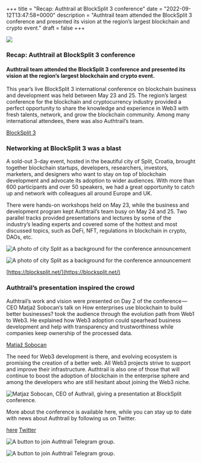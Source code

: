 +++
title = "Recap: Authtrail at BlockSplit 3 conference"
date = "2022-09-12T13:47:58+0000"
description = "Authtrail team attended the BlockSplit 3 conference and presented its vision at the region’s largest blockchain and crypto event."
draft = false
+++

![](/images/0dfa4fc5217a6483829b8fa9a74d4939.png)


### Recap: Authtrail at BlockSplit 3 conference


#### Authtrail team attended the BlockSplit 3 conference and presented its vision at the region’s largest blockchain and crypto event.


This year’s live BlockSplit 3 international conference on blockchain business and development was held between May 23 and 25. The region’s largest conference for the blockchain and cryptocurrency industry provided a perfect opportunity to share the knowledge and experience in Web3 with fresh talents, network, and grow the blockchain community. Among many international attendees, there was also Authtrail’s team.

[BlockSplit 3](https://blocksplit.net/)

### Networking at BlockSplit 3 was a blast


A sold-out 3-day event, hosted in the beautiful city of Split, Croatia, brought together blockchain startups, developers, researchers, investors, marketers, and designers who want to stay on top of blockchain development and advocate its adoption to wider audiences. With more than 600 participants and over 50 speakers, we had a great opportunity to catch up and network with colleagues all around Europe and UK.


There were hands-on workshops held on May 23, while the business and development program kept Authtrail’s team busy on May 24 and 25. Two parallel tracks provided presentations and lectures by some of the industry’s leading experts and covered some of the hottest and most discussed topics, such as DeFi, NFT, regulations in blockchain in crypto, DAOs, etc.


![A photo of city Split as a background for the conference announcement](/images/e64c4d4dba0c5d8937120977d0708738.png)


![A photo of city Split as a background for the conference announcement](/images/e64c4d4dba0c5d8937120977d0708738.png)

[https://blocksplit.net/](https://blocksplit.net/)

### Authtrail’s presentation inspired the crowd


Authtrail’s work and vision were presented on Day 2 of the conference — CEO Matjaž Sobocan‘s talk on How enterprises use blockchain to build better businesses? took the audience through the evolution path from Web1 to Web3. He explained how Web3 adoption could spearhead business development and help with transparency and trustworthiness while companies keep ownership of the processed data.

[Matjaž Sobocan](https://www.linkedin.com/in/matjazsobocan)

The need for Web3 development is there, and evolving ecosystem is promising the creation of a better web. All Web3 projects strive to support and improve their infrastructure. Authtrail is also one of those that will continue to boost the adoption of blockchain in the enterprise sphere and among the developers who are still hesitant about joining the Web3 niche.


![Matjaz Sobocan, CEO of Authrail, giving a presentation at BlockSplit conference.](/images/01727eb30d3b7ab17e1fe27f9e5801c8.jpeg)


More about the conference is available here, while you can stay up to date with news about Authtrail by following us on Twitter.

[here](https://blocksplit.net/)
[Twitter](https://twitter.com/authtrail)

![A button to join Authtrail Telegram group.](/images/1298a7299dcf2c23ec48128279a4613a.png)


![A button to join Authtrail Telegram group.](/images/1298a7299dcf2c23ec48128279a4613a.png)

